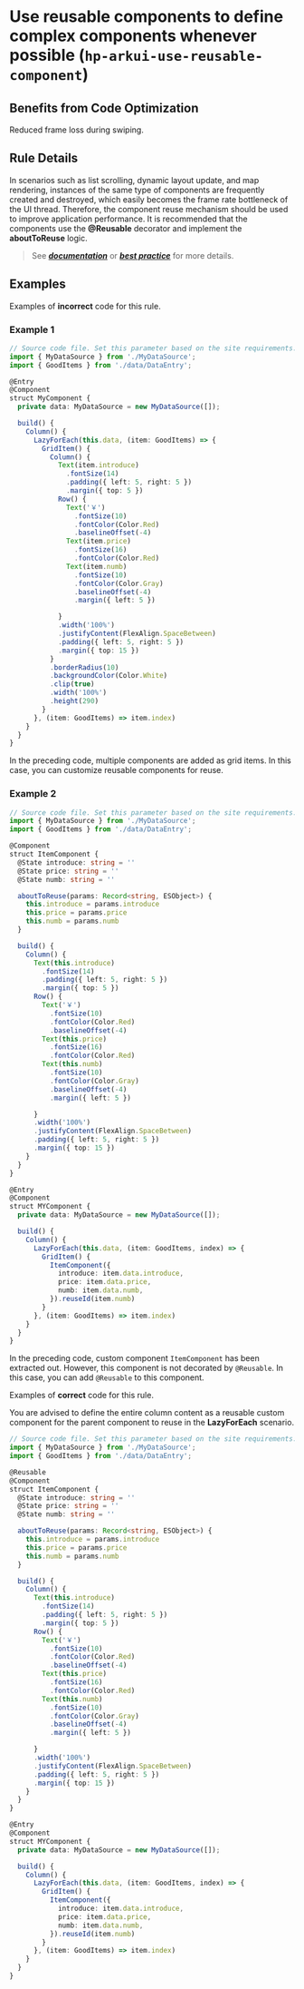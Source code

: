 # Use reusable components to define complex components whenever possible (`hp-arkui-use-reusable-component`)

## Benefits from Code Optimization
Reduced frame loss during swiping.

## Rule Details
In scenarios such as list scrolling, dynamic layout update, and map rendering, instances of the same type of components are frequently created and destroyed, which easily becomes the frame rate bottleneck of the UI thread. Therefore, the component reuse mechanism should be used to improve application performance. It is recommended that the components use the **@Reusable** decorator and implement the **aboutToReuse** logic.

> See [***documentation***](https://developer.huawei.com/consumer/{{region}}/doc/harmonyos-guides-{{apiVersion}}/ide_hp-arkui-use-reusable-component-{{apiVersion}}) or [***best practice***](https://developer.huawei.com/consumer/cn/doc/best-practices-V5/bpta-component-reuse-V5#section142448345398) for more details.

## Examples

Examples of **incorrect** code for this rule.

### Example 1

```ts
// Source code file. Set this parameter based on the site requirements.
import { MyDataSource } from './MyDataSource';
import { GoodItems } from './data/DataEntry';

@Entry
@Component
struct MyComponent {
  private data: MyDataSource = new MyDataSource([]);

  build() {
    Column() {
      LazyForEach(this.data, (item: GoodItems) => {
        GridItem() {
          Column() {
            Text(item.introduce)
              .fontSize(14)
              .padding({ left: 5, right: 5 })
              .margin({ top: 5 })
            Row() {
              Text('￥')
                .fontSize(10)
                .fontColor(Color.Red)
                .baselineOffset(-4)
              Text(item.price)
                .fontSize(16)
                .fontColor(Color.Red)
              Text(item.numb)
                .fontSize(10)
                .fontColor(Color.Gray)
                .baselineOffset(-4)
                .margin({ left: 5 })

            }
            .width('100%')
            .justifyContent(FlexAlign.SpaceBetween)
            .padding({ left: 5, right: 5 })
            .margin({ top: 15 })
          }
          .borderRadius(10)
          .backgroundColor(Color.White)
          .clip(true)
          .width('100%')
          .height(290)
        }
      }, (item: GoodItems) => item.index)
    }
  }
}
```
In the preceding code, multiple components are added as grid items. In this case, you can customize reusable components for reuse.

### Example 2
```ts
// Source code file. Set this parameter based on the site requirements.
import { MyDataSource } from './MyDataSource';
import { GoodItems } from './data/DataEntry';

@Component
struct ItemComponent {
  @State introduce: string = ''
  @State price: string = ''
  @State numb: string = ''

  aboutToReuse(params: Record<string, ESObject>) {
    this.introduce = params.introduce
    this.price = params.price
    this.numb = params.numb
  }

  build() {
    Column() {
      Text(this.introduce)
        .fontSize(14)
        .padding({ left: 5, right: 5 })
        .margin({ top: 5 })
      Row() {
        Text('￥')
          .fontSize(10)
          .fontColor(Color.Red)
          .baselineOffset(-4)
        Text(this.price)
          .fontSize(16)
          .fontColor(Color.Red)
        Text(this.numb)
          .fontSize(10)
          .fontColor(Color.Gray)
          .baselineOffset(-4)
          .margin({ left: 5 })

      }
      .width('100%')
      .justifyContent(FlexAlign.SpaceBetween)
      .padding({ left: 5, right: 5 })
      .margin({ top: 15 })
    }
  }
}

@Entry
@Component
struct MYComponent {
  private data: MyDataSource = new MyDataSource([]);

  build() {
    Column() {
      LazyForEach(this.data, (item: GoodItems, index) => {
        GridItem() {
          ItemComponent({
            introduce: item.data.introduce,
            price: item.data.price,
            numb: item.data.numb,
          }).reuseId(item.numb)
        }
      }, (item: GoodItems) => item.index)
    }
  }
}
```
In the preceding code, custom component `ItemComponent` has been extracted out. However, this component is not decorated by `@Reusable`. In this case, you can add `@Reusable` to this component.

Examples of **correct** code for this rule.

You are advised to define the entire column content as a reusable custom component for the parent component to reuse in the **LazyForEach** scenario.
```ts
// Source code file. Set this parameter based on the site requirements.
import { MyDataSource } from './MyDataSource';
import { GoodItems } from './data/DataEntry';

@Reusable
@Component
struct ItemComponent {
  @State introduce: string = ''
  @State price: string = ''
  @State numb: string = ''

  aboutToReuse(params: Record<string, ESObject>) {
    this.introduce = params.introduce
    this.price = params.price
    this.numb = params.numb
  }

  build() {
    Column() {
      Text(this.introduce)
        .fontSize(14)
        .padding({ left: 5, right: 5 })
        .margin({ top: 5 })
      Row() {
        Text('￥')
          .fontSize(10)
          .fontColor(Color.Red)
          .baselineOffset(-4)
        Text(this.price)
          .fontSize(16)
          .fontColor(Color.Red)
        Text(this.numb)
          .fontSize(10)
          .fontColor(Color.Gray)
          .baselineOffset(-4)
          .margin({ left: 5 })

      }
      .width('100%')
      .justifyContent(FlexAlign.SpaceBetween)
      .padding({ left: 5, right: 5 })
      .margin({ top: 15 })
    }
  }
}

@Entry
@Component
struct MYComponent {
  private data: MyDataSource = new MyDataSource([]);

  build() {
    Column() {
      LazyForEach(this.data, (item: GoodItems, index) => {
        GridItem() {
          ItemComponent({
            introduce: item.data.introduce,
            price: item.data.price,
            numb: item.data.numb,
          }).reuseId(item.numb)
        }
      }, (item: GoodItems) => item.index)
    }
  }
}
```
